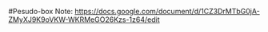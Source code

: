 #Pesudo-box
Note: https://docs.google.com/document/d/1CZ3DrMTbG0jA-ZMyXJ9K9oVKW-WKRMeGO26Kzs-1z64/edit
